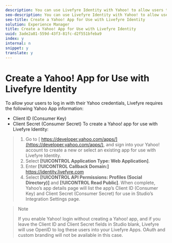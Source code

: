 ```yaml
---
description: You can use Livefyre Identity with Yahoo! to allow users to use their Yahoo! logins to interact with Apps on your site.
seo-description: You can use Livefyre Identity with Yahoo! to allow users to use their Yahoo! logins to interact with Apps on your site.
seo-title: Create a Yahoo! App for Use with Livefyre Identity
solution: Experience Manager
title: Create a Yahoo! App for Use with Livefyre Identity
uuid: 3ade2a81-559d-43f3-81fc-d2f551bfeba9
index: y
internal: n
snippet: y
translate: y
---
```


# Create a Yahoo! App for Use with Livefyre Identity

To allow your users to log in with their Yahoo credentials, Livefyre requires the following Yahoo App information:

* Client ID (Consumer Key)
* Client Secret (Consumer Secret)
To create a Yahoo! app for use with Livefyre Identity:

>1. Go to [ https://developer.yahoo.com/apps/](https://developer.yahoo.com/apps/), and sign into your Yahoo! account to create a new or select an existing app for use with Livefyre Identity.
>1. Select **[!UICONTROL  Application Type: Web Application]**.
>1. Enter **[!UICONTROL  Callback Domain:]** https://identity.livefyre.com
>1. Select **[!UICONTROL  API Permissions: Profiles (Social Directory)]** and **[!UICONTROL  Read Public]**.
>   When complete, Yahoo’s app details page will list the app’s Client ID (Consumer Key) and Client Secret (Consumer Secret) for use in Studio’s Integration Settings page.

>   >[!NOTE]
>   >
>   >If you enable Yahoo! login without creating a Yahoo! app, and if you leave the Client ID and Client Secret fields in Studio blank, Livefyre will use OpenID to log these users into your Livefyre Apps. OAuth and custom branding will not be available in this case.
>
